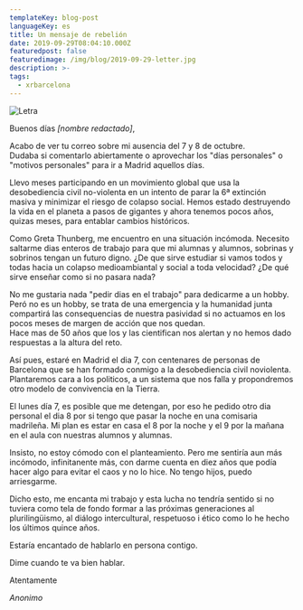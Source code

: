 ```yaml
---
templateKey: blog-post
languageKey: es
title: Un mensaje de rebelión
date: 2019-09-29T08:04:10.000Z
featuredpost: false
featuredimage: /img/blog/2019-09-29-letter.jpg
description: >-
tags:
  - xrbarcelona
---
```


![Letra](/img/blog/2019-09-29-letter.jpg)

Buenos días *[nombre redactado]*,  

Acabo de ver tu correo sobre mi ausencia del 7 y 8 de octubre.  
Dudaba si comentarlo abiertamente o aprovechar los "días personales" o "motivos personales" para ir a Madrid aquellos días.

Llevo meses participando en un movimiento global que usa la desobediencia civil no-violenta en un intento de parar la 6ª extinción masiva y minimizar el riesgo de colapso social. Hemos estado destruyendo la vida en el planeta a pasos de gigantes y ahora tenemos pocos años, quizas meses, para entablar cambios históricos.

Como Greta Thunberg, me encuentro en una situación incómoda. Necesito saltarme dias enteros de trabajo para que mi alumnas y alumnos, sobrinas y sobrinos tengan un futuro digno. ¿De que sirve estudiar si vamos todos y todas hacia un colapso medioambiantal y social a toda velocidad? ¿De qué sirve enseñar como si no pasara nada?

No me gustaria nada "pedir dias en el trabajo" para dedicarme a un hobby. Peró no es un hobby, se trata de una emergencia y la humanidad junta compartirá las consequencias de nuestra pasividad si no actuamos en los pocos meses de margen de acción que nos quedan.  
Hace mas de 50 años que los y las cientifican nos alertan y no hemos dado respuestas a la altura del reto.

Así pues, estaré en Madrid el dia 7, con centenares de personas de Barcelona que se han formado conmigo a la desobediencia civil noviolenta. Plantaremos cara a los politicos, a un sistema que nos falla y propondremos otro modelo de convivencia en la Tierra.

El lunes día 7, es posible que me detengan, por eso he pedido otro dia personal el dia 8 por si tengo que pasar la noche en una comisaria madrileña. Mi plan es estar en casa el 8 por la noche y el 9 por la mañana en el aula con nuestras alumnos y alumnas.

Insisto, no estoy cómodo con el planteamiento. Pero me sentiría aun más incómodo, infinitanente más, con darme cuenta en diez años que podía hacer algo para evitar el caos y no lo hice. No tengo hijos, puedo arriesgarme.

Dicho esto, me encanta mi trabajo y esta lucha no tendría sentido si no tuviera como tela de fondo formar a las próximas generaciones al plurilingüismo, al diálogo intercultural, respetuoso i ético como lo he hecho los últimos quince años.
 
Estaría encantado de hablarlo en persona contigo.

Dime cuando te va bien hablar.

Atentamente

*Anonimo*
